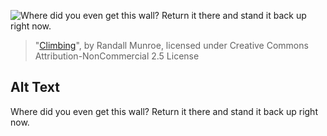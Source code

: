 ![Where did you even get this wall? Return it there and stand it back up right now.](https://imgs.xkcd.com/comics/climbing.png)
> "[Climbing](https://xkcd.com/655/)", by Randall Munroe, licensed under Creative Commons Attribution-NonCommercial 2.5 License

## Alt Text
Where did you even get this wall? Return it there and stand it back up right now.
